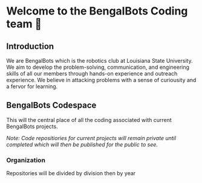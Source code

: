 # Welcome to the BengalBots Coding team 🙌

<!--

**Here are some ideas to get you started:** 

🙋‍♀️ A short introduction - what is your organization all about?
👀 Contribution guidelines - how do team members dive in?
👩‍💻 Useful resources - where do you keep your docs? Is there anything else the team should know?
🍪 Fun facts - what is your team's favorite snack?
🧙 Remember, you can do mighty things with the power of [Markdown](https://docs.github.com/github/writing-on-github/getting-started-with-writing-and-formatting-on-github/basic-writing-and-formatting-syntax)
-->
## Introduction
We are BengalBots which is the robotics club at Louisiana State University. We aim to develop the problem-solving, communication, and 
engineering skills of all our members through hands-on experience and outreach experience. We believe in attacking problems with a 
sense of curiousity and a fervor for learning.   

## BengalBots Codespace
This will the central place of all the coding associated with current BengalBots projects.

*Note: Code repositiories for current projects will remain private until completed which will then be published for the public to see.*  
### Organization
Repositories will be divided by division then by year
